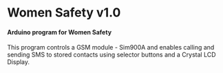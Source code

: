 # Women Safety v1.0
#### Arduino program for Women Safety

This program controls a GSM module - Sim900A and enables calling and sending SMS to stored contacts using selector buttons and a Crystal LCD Display. 


